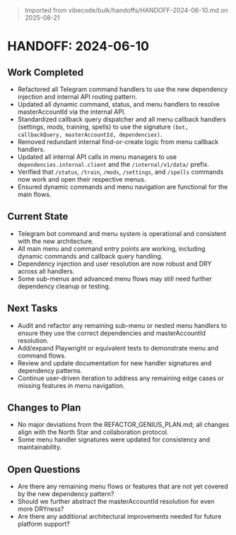> Imported from vibecode/bulk/handoffs/HANDOFF-2024-06-10.md on 2025-08-21

# HANDOFF: 2024-06-10

## Work Completed
- Refactored all Telegram command handlers to use the new dependency injection and internal API routing pattern.
- Updated all dynamic command, status, and menu handlers to resolve masterAccountId via the internal API.
- Standardized callback query dispatcher and all menu callback handlers (settings, mods, training, spells) to use the signature `(bot, callbackQuery, masterAccountId, dependencies)`.
- Removed redundant internal find-or-create logic from menu callback handlers.
- Updated all internal API calls in menu managers to use `dependencies.internal.client` and the `/internal/v1/data/` prefix.
- Verified that `/status`, `/train`, `/mods`, `/settings`, and `/spells` commands now work and open their respective menus.
- Ensured dynamic commands and menu navigation are functional for the main flows.

## Current State
- Telegram bot command and menu system is operational and consistent with the new architecture.
- All main menu and command entry points are working, including dynamic commands and callback query handling.
- Dependency injection and user resolution are now robust and DRY across all handlers.
- Some sub-menus and advanced menu flows may still need further dependency cleanup or testing.

## Next Tasks
- Audit and refactor any remaining sub-menu or nested menu handlers to ensure they use the correct dependencies and masterAccountId resolution.
- Add/expand Playwright or equivalent tests to demonstrate menu and command flows.
- Review and update documentation for new handler signatures and dependency patterns.
- Continue user-driven iteration to address any remaining edge cases or missing features in menu navigation.

## Changes to Plan
- No major deviations from the REFACTOR_GENIUS_PLAN.md; all changes align with the North Star and collaboration protocol.
- Some menu handler signatures were updated for consistency and maintainability.

## Open Questions
- Are there any remaining menu flows or features that are not yet covered by the new dependency pattern?
- Should we further abstract the masterAccountId resolution for even more DRYness?
- Are there any additional architectural improvements needed for future platform support? 